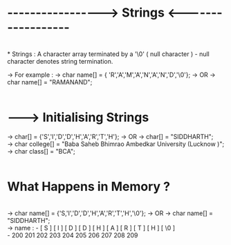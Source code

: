#    ----------------->  Strings <------------------
<br>
* Strings : A character array terminated by a '\0' ( null character )
-           null character denotes string termination.

-> For example : 
->             char name[] = { 'R','A','M','A','N','A','N','D','\0'};
->               OR
->             char name[] = "RAMANAND";
<br>
<br>
# ---> Initialising Strings 

-> char[] = {'S','I','D','D','H','A','R','T','H'};
-> OR
-> char[] = "SIDDHARTH";
<br>
-> char college[] = "Baba Saheb Bhimrao Ambedkar University (Lucknow )";
<br>
-> char class[] = "BCA";
<br>
<br>
# What Happens in Memory ?
<br>
-> char name[] = {'S,'I','D','D','H','A','R','T','H','\0'};
-> OR
-> char name[] = "SIDDHARTH";
<BR>
-> name :
-        [ S ] [ I ] [ D ] [ D ] [ H ] [ A ] [ R ] [ T ] [ H ] [ \0 ] <br>
-         200   201   202   203   204   205   206   207   208   209

